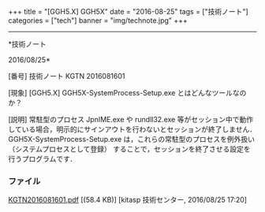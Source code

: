 ﻿+++
title = "[GGH5.X] GGH5X"
date = "2016-08-25"
tags = ["技術ノート"]
categories = ["tech"]
banner = "img/technote.jpg"
+++

-----------------------------------------------------------------------------------------------------------------------------

*技術ノート

2016/08/25*


[番号]
技術ノート KGTN 2016081601

[現象]
[GGH5.X] GGH5X-SystemProcess-Setup.exe とはどんなツールなのか？

[説明]
常駐型のプロセス JpnIME.exe や rundll32.exe
等がセッション中で動作している場合，明示的にサインアウトを行わないとセッションが終了しません．
GGH5X-SystemProcess-Setup.exe は，これらの常駐型のプロセスを例外扱い
（システムプロセスとして登録）
することで，セッションを終了させる設定を行うプログラムです．


### ファイル

 
 


[KGTN2016081601.pdf](http://techreport.kitasp.net/attachments/download/2945/KGTN2016081601.pdf)
 [(58.4 KB)] [kitasp 技術センター, 2016/08/25
17:20]


 


 

